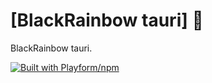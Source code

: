# [BlackRainbow tauri] 🐂

BlackRainbow tauri.

[![Built with Playform/npm](https://raw.githubusercontent.com/Playform/npm/29746a0f4dd9afe481b0dc5ed0f01b989032d577/.github/img/favicon-16x16.png)](https://github.com/Playform/npm)
